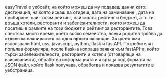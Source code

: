 easyTravel е уебсайт, на който можеш да му подадеш данни като: дестинация, на която искаш да отидеш, дата на заминаване , дата на прибиране, най-голям рейтинг, най-малък рейтинг и бюджет, а то ти връща хотели, ресторанти и забележителности, които можеш да посетиш в рамките на този бюджет и рейтинг за ресторантите. Това спестява много време, което всяко семейство, всеки родител трябва да отделя за планирането на една проста ваканция. За целта сме използвали html, css, javascript, python, flask и fastAPI. Потребителят попълва формуляра, после flask-a изпраща заявка към fastAPI-а, който търси забележителности, ресторанти и хотели (отговарящи на изискванията), обработва информацията и я връща под формата на JSON файл, който flask получава, обработва и показва резултатите в уебстраница.
